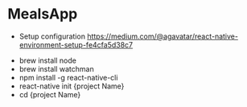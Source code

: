 # MealsApp
* Setup configuration
https://medium.com/@agavatar/react-native-environment-setup-fe4cfa5d38c7
- brew install node
- brew install watchman
- npm install -g react-native-cli
- react-native init {project Name}
- cd {project Name}
